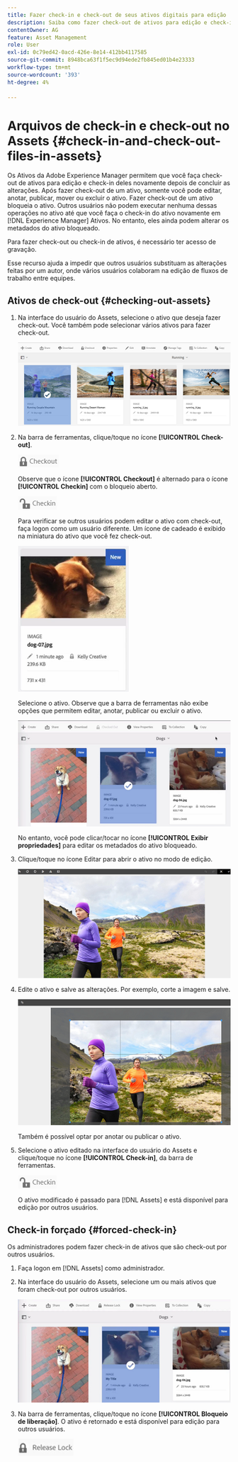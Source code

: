```yaml
---
title: Fazer check-in e check-out de seus ativos digitais para edição
description: Saiba como fazer check-out de ativos para edição e check-in deles novamente depois que as alterações forem concluídas.
contentOwner: AG
feature: Asset Management
role: User
exl-id: 0c79ed42-0acd-426e-8e14-412bb4117585
source-git-commit: 8948bca63f1f5ec9d94ede2fb845ed01b4e23333
workflow-type: tm+mt
source-wordcount: '393'
ht-degree: 4%

---
```


# Arquivos de check-in e check-out no Assets {#check-in-and-check-out-files-in-assets}

Os Ativos da Adobe Experience Manager permitem que você faça check-out de ativos para edição e check-in deles novamente depois de concluir as alterações. Após fazer check-out de um ativo, somente você pode editar, anotar, publicar, mover ou excluir o ativo. Fazer check-out de um ativo bloqueia o ativo. Outros usuários não podem executar nenhuma dessas operações no ativo até que você faça o check-in do ativo novamente em [!DNL Experience Manager] Ativos. No entanto, eles ainda podem alterar os metadados do ativo bloqueado.

Para fazer check-out ou check-in de ativos, é necessário ter acesso de gravação.

Esse recurso ajuda a impedir que outros usuários substituam as alterações feitas por um autor, onde vários usuários colaboram na edição de fluxos de trabalho entre equipes.

## Ativos de check-out {#checking-out-assets}

1. Na interface do usuário do Assets, selecione o ativo que deseja fazer check-out. Você também pode selecionar vários ativos para fazer check-out.

   ![chlimage_1-468](assets/chlimage_1-468.png)

1. Na barra de ferramentas, clique/toque no ícone **[!UICONTROL Check-out]**.

   ![chlimage_1-469](assets/chlimage_1-469.png)

   Observe que o ícone **[!UICONTROL Checkout]** é alternado para o ícone **[!UICONTROL Checkin]** com o bloqueio aberto.

   ![chlimage_1-470](assets/chlimage_1-470.png)

   Para verificar se outros usuários podem editar o ativo com check-out, faça logon como um usuário diferente. Um ícone de cadeado é exibido na miniatura do ativo que você fez check-out.

   ![chlimage_1-471](assets/chlimage_1-471.png)

   Selecione o ativo. Observe que a barra de ferramentas não exibe opções que permitem editar, anotar, publicar ou excluir o ativo.

   ![chlimage_1-472](assets/chlimage_1-472.png)

   No entanto, você pode clicar/tocar no ícone **[!UICONTROL Exibir propriedades]** para editar os metadados do ativo bloqueado.

1. Clique/toque no ícone Editar para abrir o ativo no modo de edição.

   ![chlimage_1-473](assets/chlimage_1-473.png)

1. Edite o ativo e salve as alterações. Por exemplo, corte a imagem e salve.

   ![chlimage_1-474](assets/chlimage_1-474.png)

   Também é possível optar por anotar ou publicar o ativo.

1. Selecione o ativo editado na interface do usuário do Assets e clique/toque no ícone **[!UICONTROL Check-in]**, da barra de ferramentas.

   ![chlimage_1-475](assets/chlimage_1-475.png)

   O ativo modificado é passado para [!DNL Assets] e está disponível para edição por outros usuários.

## Check-in forçado {#forced-check-in}

Os administradores podem fazer check-in de ativos que são check-out por outros usuários.

1. Faça logon em [!DNL Assets] como administrador.
1. Na interface do usuário do Assets, selecione um ou mais ativos que foram check-out por outros usuários.

   ![chlimage_1-476](assets/chlimage_1-476.png)

1. Na barra de ferramentas, clique/toque no ícone **[!UICONTROL Bloqueio de liberação]**. O ativo é retornado e está disponível para edição para outros usuários.

   ![chlimage_1-477](assets/chlimage_1-477.png)
